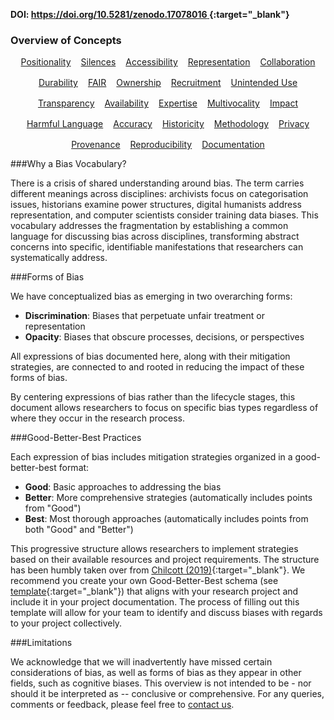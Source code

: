 **DOI: [https://doi.org/10.5281/zenodo.17078016 ](https://doi.org/10.5281/zenodo.17078016){:target="_blank"}**

### Overview of Concepts

<div style="display:flex; gap: 1rem; justify-content:center; flex-wrap: wrap;">
      <a href="/bias/types/positionality" class="md-button md-button--primary">Positionality</a>
      <a href="/bias/types/silences" class="md-button">Silences</a>
      <a href="/bias/types/accessibility" class="md-button">Accessibility</a>
      <a href="/bias/types/representation" class="md-button">Representation</a>
      <a href="/bias/types/collaboration" class="md-button">Collaboration</a>
      <a href="/bias/types/durability" class="md-button">Durability</a>
      <a href="/bias/types/FAIR" class="md-button">FAIR</a>
      <a href="/bias/types/ownership" class="md-button">Ownership</a>
      <a href="/bias/types/recruitment" class="md-button">Recruitment</a>
      <a href="/bias/types/unintended-use" class="md-button">Unintended Use</a>
      <a href="/bias/types/transparency" class="md-button">Transparency</a>
      <a href="/bias/types/availability" class="md-button">Availability</a>
      <a href="/bias/types/expertise" class="md-button">Expertise</a>
      <a href="/bias/types/multivocality" class="md-button">Multivocality</a>
      <a href="/bias/types/impact" class="md-button">Impact</a>
      <a href="/bias/types/harmful-language" class="md-button">Harmful Language</a>
      <a href="/bias/types/accuracy" class="md-button">Accuracy</a>
      <a href="/bias/types/historicity" class="md-button">Historicity</a>
      <a href="/bias/types/methodology" class="md-button">Methodology</a>
      <a href="/bias/types/privacy" class="md-button">Privacy</a>
      <a href="/bias/types/provenance" class="md-button">Provenance</a>
      <a href="/bias/types/reproducibility" class="md-button">Reproducibility</a>
      <a href="/bias/types/documentation" class="md-button">Documentation</a>

</div>


###Why a Bias Vocabulary?

There is a crisis of shared understanding around bias. The term carries different meanings across disciplines: archivists focus on categorisation issues, historians examine power structures, digital humanists address representation, and computer scientists consider training data biases. This vocabulary addresses the fragmentation by establishing a common language for discussing bias across disciplines, transforming abstract concerns into specific, identifiable manifestations that researchers can systematically address.

###Forms of Bias

We have conceptualized bias as emerging in two overarching forms:

- **Discrimination**: Biases that perpetuate unfair treatment or representation
- **Opacity**: Biases that obscure processes, decisions, or perspectives

All expressions of bias documented here, along with their mitigation strategies, are connected to and rooted in reducing the impact of these forms of bias.

By centering expressions of bias rather than the lifecycle stages, this document allows researchers to focus on specific bias types regardless of where they occur in the research process. 

###Good-Better-Best Practices 

Each expression of bias includes mitigation strategies organized in a good-better-best format:

- **Good**: Basic approaches to addressing the bias
- **Better**: More comprehensive strategies (automatically includes points from "Good")
- **Best**: Most thorough approaches (automatically includes points from both "Good" and "Better")

This progressive structure allows researchers to implement strategies based on their available resources and project requirements. The structure has been humbly taken over from [Chilcott (2019)](https://doi.org/10.1007/s10502-019-09314-y){:target="_blank"}.
We recommend you create your own Good-Better-Best schema (see [template](https://doi.org/10.5281/zenodo.17107509){:target="_blank"}) that aligns with your research project and include it in your project documentation. The process of filling out this template will allow for your team to identify and discuss biases with regards to your project collectively. 

###Limitations

We acknowledge that we will inadvertently have missed certain considerations of bias, as well as forms of bias as they appear in other fields, such as cognitive biases. This overview is not intended to be - nor should it be interpreted as -- conclusive or comprehensive. For any queries, comments or feedback, please feel free to [contact us](../../../contact/contact).